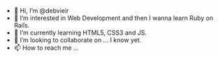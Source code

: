- 👋 Hi, I’m @debvieir
- 👀 I’m interested in Web Development and then I wanna learn Ruby on Rails.
- 🌱 I’m currently learning HTML5, CSS3 and JS.
- 💞️ I’m looking to collaborate on ... I know yet.
- 📫 How to reach me ...

<!---
debvieir/debvieir is a ✨ special ✨ repository because its `README.md` (this file) appears on your GitHub profile.
You can click the Preview link to take a look at your changes.
--->
